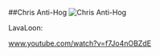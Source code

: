 ##Chris Anti-Hog
![Chris Anti-Hog](http://www.onehiveclan.com/uploads/2/8/8/6/28864503/9441341_orig.png)

LavaLoon:

www.youtube.com/watch?v=f7Jo4nOBZdE
